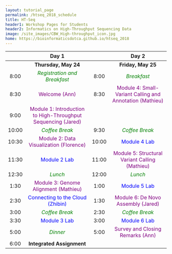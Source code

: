 ```yaml
---
layout: tutorial_page
permalink: /htseq_2018_schedule
title: HT-Seq
header1: Workshop Pages for Students
header2: Informatics on High-Throughput Sequencing Data
image: /site_images/CBW_High-throughput_icon.jpg
home: https://bioinformaticsdotca.github.io/htseq_2018
---
```


| | **Day 1** | | **Day 2** |
| :---: | :---: | :---: | :---: |
| | **Thursday, May 24** | | **Friday, May 25** |
| 8:00 | <font color="green">*Registration and Breakfast*</font> | 8:00 | <font color="green">*Breakfast*</font> |
| 8:30 | <font color="purple">Welcome (Ann)</font> | 8:30 | <font color="purple">Module 4: Small-Variant Calling and Annotation (Mathieu)</font> |
| 9:00 | <font color="purple">Module 1: Introduction to High-Throughput Sequencing (Jared)</font> | | |
| 10:00 | <font color="green">*Coffee Break*</font> | 9:30 | <font color="green">*Coffee Break*</font> |
| 10:30 | <font color="purple">Module 2: Data Visualization (Florence) </font> | 10:00 | <font color="blue">Module 4 Lab</font> |
| 11:30 | <font color="blue">Module 2 Lab</font> | 11:00 | <font color="purple">Module 5: Structural Variant Calling (Mathieu)</font> |
| 12:30 | <font color="green">*Lunch*</font> | 12:00 | <font color="green">*Lunch*</font> |
| 1:30 | <font color="purple">Module 3: Genome Alignment (Mathieu) </font> | 1:00 | <font color="blue">Module 5 Lab</font> |
| 2:30 | <font color="blue">Connecting to the Cloud (Zhibin)</font> | 1:30 | <font color="purple">Module 6: De Novo Assembly (Jared)</font> |
| 3:00 | <font color="green">*Coffee Break*</font> | 2:30 | <font color="green">*Coffee Break*</font> |
| 3:30 | <font color="blue">Module 3 Lab</font> | 3:00 | <font color="blue">Module 6 Lab</font> |
| 5:00 | <font color="green">*Dinner*</font> | 5:00 | <font color="purple">Survey and Closing Remarks (Ann)</font> |
| 6:00 | **Integrated Assignment** | | |
